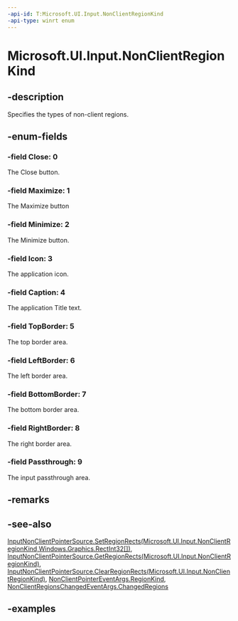 ```yaml
---
-api-id: T:Microsoft.UI.Input.NonClientRegionKind
-api-type: winrt enum
---
```


# Microsoft.UI.Input.NonClientRegionKind

<!--
public enum NonClientRegionKind
-->

## -description

Specifies the types of non-client regions.

## -enum-fields

### -field Close: 0

The Close button.

### -field Maximize: 1

The Maximize button

### -field Minimize: 2

The Minimize button.

### -field Icon: 3

The application icon.

### -field Caption: 4

The application Title text.

### -field TopBorder: 5

The top border area.

### -field LeftBorder: 6

The left border area.

### -field BottomBorder: 7

The bottom border area.

### -field RightBorder: 8

The right border area.

### -field Passthrough: 9

The input passthrough area.

## -remarks

## -see-also

[InputNonClientPointerSource.SetRegionRects(Microsoft.UI.Input.NonClientRegionKind,Windows.Graphics.RectInt32[])](./inputnonclientpointersource_setregionrects_173201787.md), [InputNonClientPointerSource.GetRegionRects(Microsoft.UI.Input.NonClientRegionKind)](inputnonclientpointersource_getregionrects_2047411245.md), [InputNonClientPointerSource.ClearRegionRects(Microsoft.UI.Input.NonClientRegionKind)](inputnonclientpointersource_clearregionrects_825586773.md), [NonClientPointerEventArgs.RegionKind](nonclientpointereventargs_regionkind.md), [NonClientRegionsChangedEventArgs.ChangedRegions](nonclientregionschangedeventargs_changedregions.md)

## -examples
